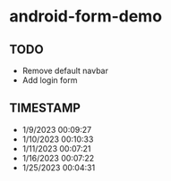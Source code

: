 # android-form-demo

## TODO

- Remove default navbar
- Add login form


## TIMESTAMP

- 1/9/2023 00:09:27
- 1/10/2023 00:10:33
- 1/11/2023 00:07:21
- 1/16/2023 00:07:22
- 1/25/2023 00:04:31
